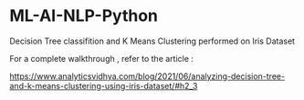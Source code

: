 # ML-AI-NLP-Python
Decision Tree classifition and K Means Clustering performed on Iris Dataset



For a complete walkthrough , refer to the article :



https://www.analyticsvidhya.com/blog/2021/06/analyzing-decision-tree-and-k-means-clustering-using-iris-dataset/#h2_3
